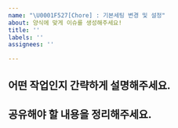 ```yaml
---
name: "\U0001F527[Chore] : 기본세팅 변경 및 설정"
about: 양식에 맞게 이슈를 생성해주세요!
title: ''
labels: ''
assignees: ''

---
```


## 어떤 작업인지 간략하게 설명해주세요. ##

## 공유해야 할 내용을 정리해주세요. ##
